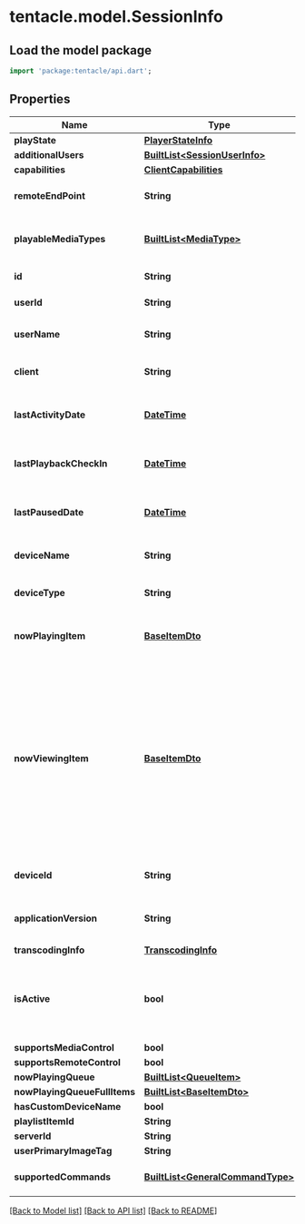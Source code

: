 # tentacle.model.SessionInfo

## Load the model package
```dart
import 'package:tentacle/api.dart';
```

## Properties
Name | Type | Description | Notes
------------ | ------------- | ------------- | -------------
**playState** | [**PlayerStateInfo**](PlayerStateInfo.md) |  | [optional] 
**additionalUsers** | [**BuiltList&lt;SessionUserInfo&gt;**](SessionUserInfo.md) |  | [optional] 
**capabilities** | [**ClientCapabilities**](ClientCapabilities.md) |  | [optional] 
**remoteEndPoint** | **String** | Gets or sets the remote end point. | [optional] 
**playableMediaTypes** | [**BuiltList&lt;MediaType&gt;**](MediaType.md) | Gets the playable media types. | [optional] 
**id** | **String** | Gets or sets the id. | [optional] 
**userId** | **String** | Gets or sets the user id. | [optional] 
**userName** | **String** | Gets or sets the username. | [optional] 
**client** | **String** | Gets or sets the type of the client. | [optional] 
**lastActivityDate** | [**DateTime**](DateTime.md) | Gets or sets the last activity date. | [optional] 
**lastPlaybackCheckIn** | [**DateTime**](DateTime.md) | Gets or sets the last playback check in. | [optional] 
**lastPausedDate** | [**DateTime**](DateTime.md) | Gets or sets the last paused date. | [optional] 
**deviceName** | **String** | Gets or sets the name of the device. | [optional] 
**deviceType** | **String** | Gets or sets the type of the device. | [optional] 
**nowPlayingItem** | [**BaseItemDto**](BaseItemDto.md) | Gets or sets the now playing item. | [optional] 
**nowViewingItem** | [**BaseItemDto**](BaseItemDto.md) | This is strictly used as a data transfer object from the api layer.  This holds information about a BaseItem in a format that is convenient for the client. | [optional] 
**deviceId** | **String** | Gets or sets the device id. | [optional] 
**applicationVersion** | **String** | Gets or sets the application version. | [optional] 
**transcodingInfo** | [**TranscodingInfo**](TranscodingInfo.md) |  | [optional] 
**isActive** | **bool** | Gets a value indicating whether this instance is active. | [optional] 
**supportsMediaControl** | **bool** |  | [optional] 
**supportsRemoteControl** | **bool** |  | [optional] 
**nowPlayingQueue** | [**BuiltList&lt;QueueItem&gt;**](QueueItem.md) |  | [optional] 
**nowPlayingQueueFullItems** | [**BuiltList&lt;BaseItemDto&gt;**](BaseItemDto.md) |  | [optional] 
**hasCustomDeviceName** | **bool** |  | [optional] 
**playlistItemId** | **String** |  | [optional] 
**serverId** | **String** |  | [optional] 
**userPrimaryImageTag** | **String** |  | [optional] 
**supportedCommands** | [**BuiltList&lt;GeneralCommandType&gt;**](GeneralCommandType.md) | Gets the supported commands. | [optional] 

[[Back to Model list]](../README.md#documentation-for-models) [[Back to API list]](../README.md#documentation-for-api-endpoints) [[Back to README]](../README.md)


